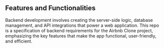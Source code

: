 ## Features and Functionalities
Backend development involves creating the server-side logic, database management, and API integrations that power a web application. 
This repo is a specification of backend requirements for the Airbnb Clone project, emphasizing the key features that make the app functional, user-friendly, and efficient.
